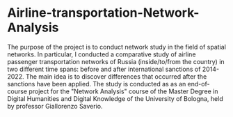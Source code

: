 # Airline-transportation-Network-Analysis

The purpose of the project is to conduct network study in the field of spatial networks. In particular, I conducted a comparative study of airline passenger transportation networks of Russia (inside/to/from the country) in two different time spans: before and after international sanctions of 2014-2022. The main idea is to discover differences that occurred after the sanctions have been applied.
The study is conducted as as an end-of-course project for the "Network Analysis" course of the Master Degree in Digital Humanities and Digital Knowledge of the University of Bologna, held by professor Giallorenzo Saverio.
